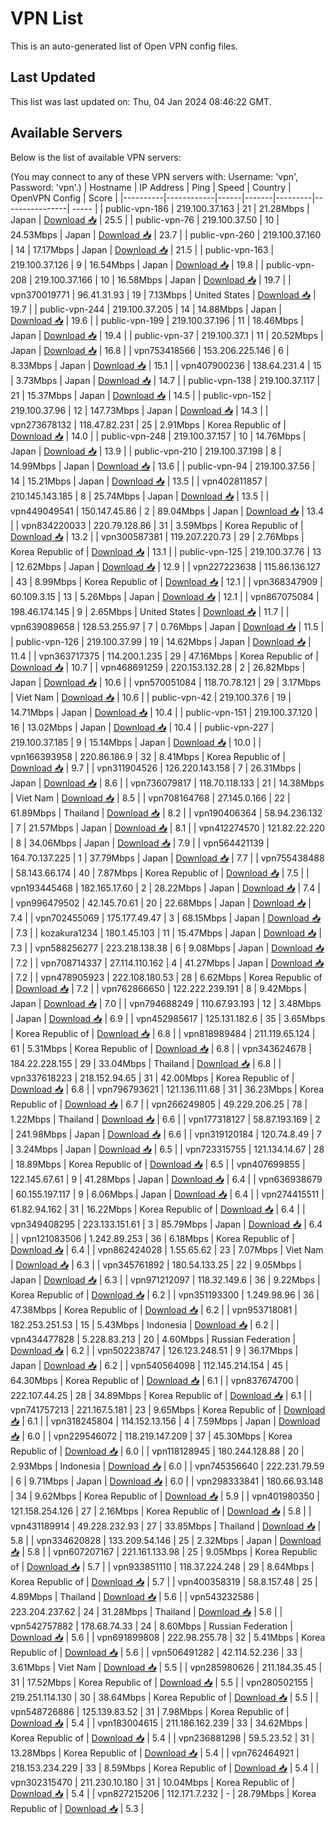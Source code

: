 # VPN List

This is an auto-generated list of Open VPN config files.

## Last Updated

This list was last updated on: Thu, 04 Jan 2024 08:46:22 GMT.

## Available Servers

Below is the list of available VPN servers:

(You may connect to any of these VPN servers with: Username: 'vpn', Password: 'vpn'.)
| Hostname | IP Address | Ping | Speed | Country | OpenVPN Config | Score |
|----------|------------|------|-------|---------|----------------| ----- |
| public-vpn-186 | 219.100.37.163 | 21 | 21.28Mbps | Japan | [Download 📥](./configs/server_0_JP.ovpn) | 25.5 |
| public-vpn-76 | 219.100.37.50 | 10 | 24.53Mbps | Japan | [Download 📥](./configs/server_1_JP.ovpn) | 23.7 |
| public-vpn-260 | 219.100.37.160 | 14 | 17.17Mbps | Japan | [Download 📥](./configs/server_2_JP.ovpn) | 21.5 |
| public-vpn-163 | 219.100.37.126 | 9 | 16.54Mbps | Japan | [Download 📥](./configs/server_3_JP.ovpn) | 19.8 |
| public-vpn-208 | 219.100.37.166 | 10 | 16.58Mbps | Japan | [Download 📥](./configs/server_4_JP.ovpn) | 19.7 |
| vpn370019771 | 96.41.31.93 | 19 | 7.13Mbps | United States | [Download 📥](./configs/server_5_US.ovpn) | 19.7 |
| public-vpn-244 | 219.100.37.205 | 14 | 14.88Mbps | Japan | [Download 📥](./configs/server_6_JP.ovpn) | 19.6 |
| public-vpn-199 | 219.100.37.196 | 11 | 18.46Mbps | Japan | [Download 📥](./configs/server_7_JP.ovpn) | 19.4 |
| public-vpn-37 | 219.100.37.1 | 11 | 20.52Mbps | Japan | [Download 📥](./configs/server_8_JP.ovpn) | 16.8 |
| vpn753418566 | 153.206.225.146 | 6 | 8.33Mbps | Japan | [Download 📥](./configs/server_9_JP.ovpn) | 15.1 |
| vpn407900236 | 138.64.231.4 | 15 | 3.73Mbps | Japan | [Download 📥](./configs/server_10_JP.ovpn) | 14.7 |
| public-vpn-138 | 219.100.37.117 | 21 | 15.37Mbps | Japan | [Download 📥](./configs/server_11_JP.ovpn) | 14.5 |
| public-vpn-152 | 219.100.37.96 | 12 | 147.73Mbps | Japan | [Download 📥](./configs/server_12_JP.ovpn) | 14.3 |
| vpn273678132 | 118.47.82.231 | 25 | 2.91Mbps | Korea Republic of | [Download 📥](./configs/server_13_KR.ovpn) | 14.0 |
| public-vpn-248 | 219.100.37.157 | 10 | 14.76Mbps | Japan | [Download 📥](./configs/server_14_JP.ovpn) | 13.9 |
| public-vpn-210 | 219.100.37.198 | 8 | 14.99Mbps | Japan | [Download 📥](./configs/server_15_JP.ovpn) | 13.6 |
| public-vpn-94 | 219.100.37.56 | 14 | 15.21Mbps | Japan | [Download 📥](./configs/server_16_JP.ovpn) | 13.5 |
| vpn402811857 | 210.145.143.185 | 8 | 25.74Mbps | Japan | [Download 📥](./configs/server_17_JP.ovpn) | 13.5 |
| vpn449049541 | 150.147.45.86 | 2 | 89.04Mbps | Japan | [Download 📥](./configs/server_18_JP.ovpn) | 13.4 |
| vpn834220033 | 220.79.128.86 | 31 | 3.59Mbps | Korea Republic of | [Download 📥](./configs/server_19_KR.ovpn) | 13.2 |
| vpn300587381 | 119.207.220.73 | 29 | 2.76Mbps | Korea Republic of | [Download 📥](./configs/server_20_KR.ovpn) | 13.1 |
| public-vpn-125 | 219.100.37.76 | 13 | 12.62Mbps | Japan | [Download 📥](./configs/server_21_JP.ovpn) | 12.9 |
| vpn227223638 | 115.86.136.127 | 43 | 8.99Mbps | Korea Republic of | [Download 📥](./configs/server_22_KR.ovpn) | 12.1 |
| vpn368347909 | 60.109.3.15 | 13 | 5.26Mbps | Japan | [Download 📥](./configs/server_23_JP.ovpn) | 12.1 |
| vpn867075084 | 198.46.174.145 | 9 | 2.65Mbps | United States | [Download 📥](./configs/server_24_US.ovpn) | 11.7 |
| vpn639089658 | 128.53.255.97 | 7 | 0.76Mbps | Japan | [Download 📥](./configs/server_25_JP.ovpn) | 11.5 |
| public-vpn-126 | 219.100.37.99 | 19 | 14.62Mbps | Japan | [Download 📥](./configs/server_26_JP.ovpn) | 11.4 |
| vpn363717375 | 114.200.1.235 | 29 | 47.16Mbps | Korea Republic of | [Download 📥](./configs/server_27_KR.ovpn) | 10.7 |
| vpn468691259 | 220.153.132.28 | 2 | 26.82Mbps | Japan | [Download 📥](./configs/server_28_JP.ovpn) | 10.6 |
| vpn570051084 | 118.70.78.121 | 29 | 3.17Mbps | Viet Nam | [Download 📥](./configs/server_29_VN.ovpn) | 10.6 |
| public-vpn-42 | 219.100.37.6 | 19 | 14.71Mbps | Japan | [Download 📥](./configs/server_30_JP.ovpn) | 10.4 |
| public-vpn-151 | 219.100.37.120 | 16 | 13.02Mbps | Japan | [Download 📥](./configs/server_31_JP.ovpn) | 10.4 |
| public-vpn-227 | 219.100.37.185 | 9 | 15.14Mbps | Japan | [Download 📥](./configs/server_32_JP.ovpn) | 10.0 |
| vpn166393958 | 220.86.186.9 | 32 | 8.41Mbps | Korea Republic of | [Download 📥](./configs/server_33_KR.ovpn) | 9.7 |
| vpn311904526 | 126.220.143.158 | 7 | 26.31Mbps | Japan | [Download 📥](./configs/server_34_JP.ovpn) | 8.6 |
| vpn736079817 | 118.70.118.133 | 21 | 14.38Mbps | Viet Nam | [Download 📥](./configs/server_35_VN.ovpn) | 8.5 |
| vpn708164768 | 27.145.0.166 | 22 | 61.89Mbps | Thailand | [Download 📥](./configs/server_36_TH.ovpn) | 8.2 |
| vpn190406364 | 58.94.236.132 | 7 | 21.57Mbps | Japan | [Download 📥](./configs/server_37_JP.ovpn) | 8.1 |
| vpn412274570 | 121.82.22.220 | 8 | 34.06Mbps | Japan | [Download 📥](./configs/server_38_JP.ovpn) | 7.9 |
| vpn564421139 | 164.70.137.225 | 1 | 37.79Mbps | Japan | [Download 📥](./configs/server_39_JP.ovpn) | 7.7 |
| vpn755438488 | 58.143.66.174 | 40 | 7.87Mbps | Korea Republic of | [Download 📥](./configs/server_40_KR.ovpn) | 7.5 |
| vpn193445468 | 182.165.17.60 | 2 | 28.22Mbps | Japan | [Download 📥](./configs/server_41_JP.ovpn) | 7.4 |
| vpn996479502 | 42.145.70.61 | 20 | 22.68Mbps | Japan | [Download 📥](./configs/server_42_JP.ovpn) | 7.4 |
| vpn702455069 | 175.177.49.47 | 3 | 68.15Mbps | Japan | [Download 📥](./configs/server_43_JP.ovpn) | 7.3 |
| kozakura1234 | 180.1.45.103 | 11 | 15.47Mbps | Japan | [Download 📥](./configs/server_44_JP.ovpn) | 7.3 |
| vpn588256277 | 223.218.138.38 | 6 | 9.08Mbps | Japan | [Download 📥](./configs/server_45_JP.ovpn) | 7.2 |
| vpn708714337 | 27.114.110.162 | 4 | 41.27Mbps | Japan | [Download 📥](./configs/server_46_JP.ovpn) | 7.2 |
| vpn478905923 | 222.108.180.53 | 28 | 6.62Mbps | Korea Republic of | [Download 📥](./configs/server_47_KR.ovpn) | 7.2 |
| vpn762866650 | 122.222.239.191 | 8 | 9.42Mbps | Japan | [Download 📥](./configs/server_48_JP.ovpn) | 7.0 |
| vpn794688249 | 110.67.93.193 | 12 | 3.48Mbps | Japan | [Download 📥](./configs/server_49_JP.ovpn) | 6.9 |
| vpn452985617 | 125.131.182.6 | 35 | 3.65Mbps | Korea Republic of | [Download 📥](./configs/server_50_KR.ovpn) | 6.8 |
| vpn818989484 | 211.119.65.124 | 61 | 5.31Mbps | Korea Republic of | [Download 📥](./configs/server_51_KR.ovpn) | 6.8 |
| vpn343624678 | 184.22.228.155 | 29 | 33.04Mbps | Thailand | [Download 📥](./configs/server_52_TH.ovpn) | 6.8 |
| vpn337618223 | 218.152.94.65 | 31 | 42.00Mbps | Korea Republic of | [Download 📥](./configs/server_53_KR.ovpn) | 6.8 |
| vpn796793621 | 121.136.111.68 | 31 | 36.23Mbps | Korea Republic of | [Download 📥](./configs/server_54_KR.ovpn) | 6.7 |
| vpn266249805 | 49.229.206.25 | 78 | 1.22Mbps | Thailand | [Download 📥](./configs/server_55_TH.ovpn) | 6.6 |
| vpn177318127 | 58.87.193.169 | 2 | 241.98Mbps | Japan | [Download 📥](./configs/server_56_JP.ovpn) | 6.6 |
| vpn319120184 | 120.74.8.49 | 7 | 3.24Mbps | Japan | [Download 📥](./configs/server_57_JP.ovpn) | 6.5 |
| vpn723315755 | 121.134.14.67 | 28 | 18.89Mbps | Korea Republic of | [Download 📥](./configs/server_58_KR.ovpn) | 6.5 |
| vpn407699855 | 122.145.67.61 | 9 | 41.28Mbps | Japan | [Download 📥](./configs/server_59_JP.ovpn) | 6.4 |
| vpn636938679 | 60.155.197.117 | 9 | 6.06Mbps | Japan | [Download 📥](./configs/server_60_JP.ovpn) | 6.4 |
| vpn274415511 | 61.82.94.162 | 31 | 16.22Mbps | Korea Republic of | [Download 📥](./configs/server_61_KR.ovpn) | 6.4 |
| vpn349408295 | 223.133.151.61 | 3 | 85.79Mbps | Japan | [Download 📥](./configs/server_62_JP.ovpn) | 6.4 |
| vpn121083506 | 1.242.89.253 | 36 | 6.18Mbps | Korea Republic of | [Download 📥](./configs/server_63_KR.ovpn) | 6.4 |
| vpn862424028 | 1.55.65.62 | 23 | 7.07Mbps | Viet Nam | [Download 📥](./configs/server_64_VN.ovpn) | 6.3 |
| vpn345761892 | 180.54.133.25 | 22 | 9.05Mbps | Japan | [Download 📥](./configs/server_65_JP.ovpn) | 6.3 |
| vpn971212097 | 118.32.149.6 | 36 | 9.22Mbps | Korea Republic of | [Download 📥](./configs/server_66_KR.ovpn) | 6.2 |
| vpn351193300 | 1.249.98.96 | 36 | 47.38Mbps | Korea Republic of | [Download 📥](./configs/server_67_KR.ovpn) | 6.2 |
| vpn953718081 | 182.253.251.53 | 15 | 5.43Mbps | Indonesia | [Download 📥](./configs/server_68_ID.ovpn) | 6.2 |
| vpn434477828 | 5.228.83.213 | 20 | 4.60Mbps | Russian Federation | [Download 📥](./configs/server_69_RU.ovpn) | 6.2 |
| vpn502238747 | 126.123.248.51 | 9 | 36.17Mbps | Japan | [Download 📥](./configs/server_70_JP.ovpn) | 6.2 |
| vpn540564098 | 112.145.214.154 | 45 | 64.30Mbps | Korea Republic of | [Download 📥](./configs/server_71_KR.ovpn) | 6.1 |
| vpn837674700 | 222.107.44.25 | 28 | 34.89Mbps | Korea Republic of | [Download 📥](./configs/server_72_KR.ovpn) | 6.1 |
| vpn741757213 | 221.167.5.181 | 23 | 9.65Mbps | Korea Republic of | [Download 📥](./configs/server_73_KR.ovpn) | 6.1 |
| vpn318245804 | 114.152.13.156 | 4 | 7.59Mbps | Japan | [Download 📥](./configs/server_74_JP.ovpn) | 6.0 |
| vpn229546072 | 118.219.147.209 | 37 | 45.30Mbps | Korea Republic of | [Download 📥](./configs/server_75_KR.ovpn) | 6.0 |
| vpn118128945 | 180.244.128.88 | 20 | 2.93Mbps | Indonesia | [Download 📥](./configs/server_76_ID.ovpn) | 6.0 |
| vpn745356640 | 222.231.79.59 | 6 | 9.71Mbps | Japan | [Download 📥](./configs/server_77_JP.ovpn) | 6.0 |
| vpn298333841 | 180.66.93.148 | 34 | 9.62Mbps | Korea Republic of | [Download 📥](./configs/server_78_KR.ovpn) | 5.9 |
| vpn401980350 | 121.158.254.126 | 27 | 2.16Mbps | Korea Republic of | [Download 📥](./configs/server_79_KR.ovpn) | 5.8 |
| vpn431189914 | 49.228.232.93 | 27 | 33.85Mbps | Thailand | [Download 📥](./configs/server_80_TH.ovpn) | 5.8 |
| vpn334620828 | 133.209.54.146 | 25 | 2.32Mbps | Japan | [Download 📥](./configs/server_81_JP.ovpn) | 5.8 |
| vpn607207167 | 221.161.133.98 | 25 | 9.05Mbps | Korea Republic of | [Download 📥](./configs/server_82_KR.ovpn) | 5.7 |
| vpn933851110 | 118.37.224.248 | 29 | 8.64Mbps | Korea Republic of | [Download 📥](./configs/server_83_KR.ovpn) | 5.7 |
| vpn400358319 | 58.8.157.48 | 25 | 4.89Mbps | Thailand | [Download 📥](./configs/server_84_TH.ovpn) | 5.6 |
| vpn543232586 | 223.204.237.62 | 24 | 31.28Mbps | Thailand | [Download 📥](./configs/server_85_TH.ovpn) | 5.6 |
| vpn542757882 | 178.68.74.33 | 24 | 8.60Mbps | Russian Federation | [Download 📥](./configs/server_86_RU.ovpn) | 5.6 |
| vpn691899808 | 222.98.255.78 | 32 | 5.41Mbps | Korea Republic of | [Download 📥](./configs/server_87_KR.ovpn) | 5.6 |
| vpn506491282 | 42.114.52.236 | 33 | 3.61Mbps | Viet Nam | [Download 📥](./configs/server_88_VN.ovpn) | 5.5 |
| vpn285980626 | 211.184.35.45 | 31 | 17.52Mbps | Korea Republic of | [Download 📥](./configs/server_89_KR.ovpn) | 5.5 |
| vpn280502155 | 219.251.114.130 | 30 | 38.64Mbps | Korea Republic of | [Download 📥](./configs/server_90_KR.ovpn) | 5.5 |
| vpn548726886 | 125.139.83.52 | 31 | 7.98Mbps | Korea Republic of | [Download 📥](./configs/server_91_KR.ovpn) | 5.4 |
| vpn183004615 | 211.186.162.239 | 33 | 34.62Mbps | Korea Republic of | [Download 📥](./configs/server_92_KR.ovpn) | 5.4 |
| vpn236881298 | 59.5.23.52 | 31 | 13.28Mbps | Korea Republic of | [Download 📥](./configs/server_93_KR.ovpn) | 5.4 |
| vpn762464921 | 218.153.234.229 | 33 | 8.59Mbps | Korea Republic of | [Download 📥](./configs/server_94_KR.ovpn) | 5.4 |
| vpn302315470 | 211.230.10.180 | 31 | 10.04Mbps | Korea Republic of | [Download 📥](./configs/server_95_KR.ovpn) | 5.4 |
| vpn827215206 | 112.171.7.232 | - | 28.79Mbps | Korea Republic of | [Download 📥](./configs/server_96_KR.ovpn) | 5.3 |
